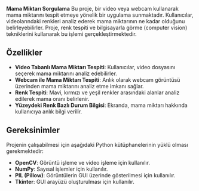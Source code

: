 **Mama Miktarı Sorgulama**
Bu proje, bir video veya webcam kullanarak mama miktarını tespit etmeye yönelik bir uygulama sunmaktadır. Kullanıcılar, videolarındaki renkleri analiz ederek mama miktarının ne kadar olduğunu belirleyebilirler. Proje, renk tespiti ve bilgisayarla görme (computer vision) tekniklerini kullanarak bu işlemi gerçekleştirmektedir.

## Özellikler
- **Video Tabanlı Mama Miktarı Tespiti**: Kullanıcılar, video dosyasını seçerek mama miktarını analiz edebilirler.
- **Webcam ile Mama Miktarı Tespiti**: Anlık olarak webcam görüntüsü üzerinden mama miktarını analiz etme imkanı sağlar.
- **Renk Tespiti**: Mavi, kırmızı ve yeşil renkler arasındaki alanlar analiz edilerek mama oranı belirlenir.
- **Yüzeydeki Renk Bazlı Durum Bilgisi**: Ekranda, mama miktarı hakkında kullanıcıya anlık bilgi verilir.

## Gereksinimler
Projenin çalışabilmesi için aşağıdaki Python kütüphanelerinin yüklü olması gerekmektedir:
- **OpenCV**: Görüntü işleme ve video işleme için kullanılır.
- **NumPy**: Sayısal işlemler için kullanılır.
- **PIL (Pillow)**: Görüntülerin GUI üzerinde gösterilmesi için kullanılır.
- **Tkinter**: GUI arayüzü oluşturulması için kullanılır.
